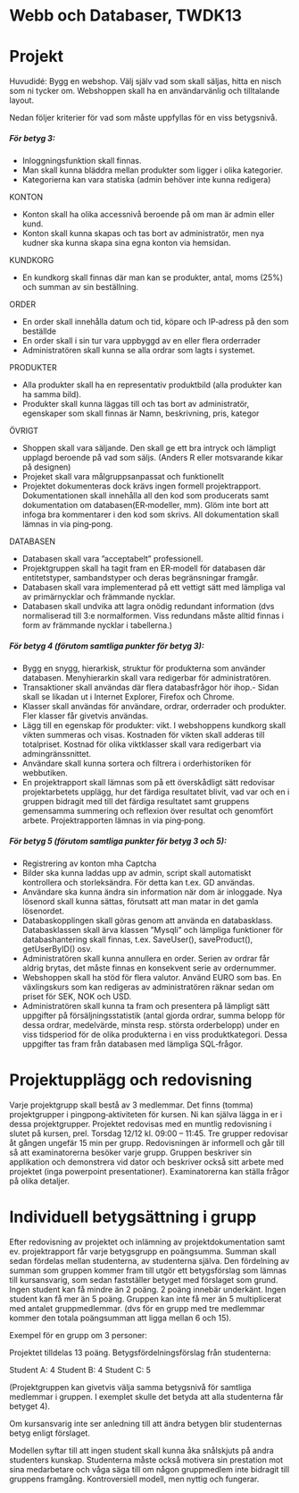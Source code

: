 # Webb och Databaser, TWDK13

# Projekt

Huvudidé: Bygg en webshop. Välj själv vad som skall säljas, hitta en nisch som ni tycker om. Webshoppen skall ha en användarvänlig och tilltalande layout.

Nedan följer kriterier för vad som måste uppfyllas för en viss betygsnivå.

##### För betyg 3:
- Inloggningsfunktion skall finnas.
- Man skall kunna bläddra mellan produkter som ligger i olika kategorier.
- Kategorierna kan vara statiska (admin behöver inte kunna redigera)


KONTON
- Konton skall ha olika accessnivå beroende på om man är admin eller kund.
- Konton skall kunna skapas och tas bort av administratör, men nya kudner ska kunna skapa sina egna konton via hemsidan.

KUNDKORG
- En kundkorg skall finnas där man kan se produkter, antal, moms (25%) och summan av sin
beställning.

ORDER
- En order skall innehålla datum och tid, köpare och IP‐adress på den som beställde
- En order skall i sin tur vara uppbyggd av en eller flera orderrader
- Administratören skall kunna se alla ordrar som lagts i systemet.


PRODUKTER
- Alla produkter skall ha en representativ produktbild (alla produkter kan ha samma bild).
- Produkter skall kunna läggas till och tas bort av administratör, egenskaper som skall finnas är Namn, beskrivning, pris, kategor

ÖVRIGT
- Shoppen skall vara säljande. Den skall ge ett bra intryck och lämpligt upplagd beroende på vad
som säljs. (Anders R eller motsvarande kikar på designen)
- Projeket skall vara målgruppsanpassat och funktionellt
- Projektet dokumenteras dock krävs ingen formell projektrapport. Dokumentationen skall innehålla all den kod som producerats samt dokumentation om databasen(ER‐modeller, mm). Glöm inte bort att infoga bra kommentarer i den kod som skrivs. All dokumentation skall lämnas in via ping‐pong.

DATABASEN
- Databasen skall vara ”acceptabelt” professionell. 
- Projektgruppen skall ha tagit fram en ER‐modell för databasen där entitetstyper, sambandstyper och deras begränsningar framgår.
- Databasen skall vara implementerad på ett vettigt sätt med lämpliga val av primärnycklar och
främmande nycklar.
- Databasen skall undvika att lagra onödig redundant information (dvs normaliserad till 3:e normalformen. Viss redundans måste alltid finnas i form av främmande nycklar i tabellerna.)



##### För betyg 4 (förutom samtliga punkter för betyg 3):

- Bygg en snygg, hierarkisk, struktur för produkterna som använder databasen. Menyhierarkin
skall vara redigerbar för administratören.
- Transaktioner skall användas där flera databasfrågor hör ihop.- Sidan skall se likadan ut i Internet Explorer, Firefox och Chrome.
- Klasser skall användas för användare, ordrar, orderrader och produkter. Fler klasser får givetvis
användas.
- Lägg till en egenskap för produkter: vikt. I webshoppens kundkorg skall vikten summeras och
visas. Kostnaden för vikten skall adderas till totalpriset. Kostnad för olika viktklasser skall vara
redigerbart via admingränssnittet.
- Användare skall kunna sortera och filtrera i orderhistoriken för webbutiken.
- En projektrapport skall lämnas som på ett överskådligt sätt redovisar projektarbetets upplägg,
hur det färdiga resultatet blivit, vad var och en i gruppen bidragit med till det färdiga resultatet samt gruppens gemensamma summering och reflexion över resultat och genomfört arbete. Projektrapporten lämnas in via ping‐pong.

##### För betyg 5 (förutom samtliga punkter för betyg 3 och 5):

- Registrering av konton mha Captcha
- Bilder ska kunna laddas upp av admin, script skall automatiskt kontrollera och storleksändra. För
detta kan t.ex. GD användas.
- Användare ska kunna ändra sin information när dom är inloggade. Nya lösenord skall kunna
sättas, förutsatt att man matar in det gamla lösenordet.
- Databaskopplingen skall göras genom att använda en databasklass. Databasklassen skall ärva
klassen ”Mysqli” och lämpliga funktioner för databashantering skall finnas, t.ex. SaveUser(),
saveProduct(), getUserByID() osv.
- Administratören skall kunna annullera en order. Serien av ordrar får aldrig brytas, det måste
finnas en konsekvent serie av ordernummer.
- Webshoppen skall ha stöd för flera valutor. Använd EURO som bas. En växlingskurs som kan
redigeras av administratören räknar sedan om priset för SEK, NOK och USD.
- Administratören skall kunna ta fram och presentera på lämpligt sätt uppgifter på
försäljningsstatistik (antal gjorda ordrar, summa belopp för dessa ordrar, medelvärde, minsta resp. största orderbelopp) under en viss tidsperiod för de olika produkterna i en viss produktkategori. Dessa uppgifter tas fram från databasen med lämpliga SQL‐frågor.

# Projektupplägg och redovisning

Varje projektgrupp skall bestå av 3 medlemmar. Det finns (tomma) projektgrupper i pingpong‐aktiviteten för kursen. Ni kan själva lägga in er i dessa projektgrupper. Projektet redovisas med en muntlig redovisning i slutet på kursen, prel. Torsdag 12/12 kl. 09:00 – 11:45. Tre grupper redovisar åt gången ungefär 15 min per grupp. Redovisningen är informell och går till så att examinatorerna besöker varje grupp. Gruppen beskriver sin applikation och demonstrera vid dator och beskriver också sitt arbete med projektet (inga powerpoint presentationer). Examinatorerna kan ställa frågor på olika detaljer.

# Individuell betygsättning i grupp

Efter redovisning av projektet och inlämning av projektdokumentation samt ev. projektrapport får varje betygsgrupp en poängsumma. Summan skall sedan fördelas mellan studenterna, av studenterna själva. Den fördelning av summan som gruppen kommer fram till utgör ett betygsförslag som lämnas till kursansvarig, som sedan fastställer betyget med förslaget som grund.
Ingen student kan få mindre än 2 poäng. 2 poäng innebär underkänt. Ingen student kan få mer än 5 poäng. Gruppen kan inte få mer än 5 multiplicerat med antalet gruppmedlemmar. (dvs för en grupp med tre medlemmar kommer den totala poängsumman att ligga mellan 6 och 15).

Exempel för en grupp om 3 personer:

Projektet tilldelas 13 poäng. Betygsfördelningsförslag från studenterna:

Student A: 4
Student B: 4
Student C: 5

(Projektgruppen kan givetvis välja samma betygsnivå för samtliga medlemmar i gruppen. I exemplet skulle det betyda att alla studenterna får betyget 4).

Om kursansvarig inte ser anledning till att ändra betygen blir studenternas betyg enligt förslaget.

Modellen syftar till att ingen student skall kunna åka snålskjuts på andra studenters kunskap. Studenterna måste också motivera sin prestation mot sina medarbetare och våga säga till om någon gruppmedlem inte bidragit till gruppens framgång. Kontroversiell modell, men nyttig och fungerar.
